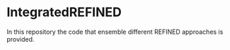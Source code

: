 # IntegratedREFINED
In this repository the code that ensemble different REFINED approaches is provided.
